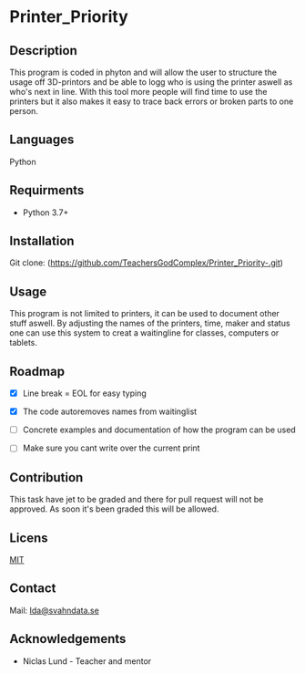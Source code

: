 # Printer_Priority

## Description

This program is coded in phyton and will allow the user to structure the usage off 3D-printors and be able to logg who is using the printer aswell as who's next in line. With this tool more people will find time to use the printers but it also makes it easy to trace back errors or broken parts to one person.

## Languages

Python

## Requirments

- Python 3.7+

## Installation

Git clone: (https://github.com/TeachersGodComplex/Printer_Priority-.git)

## Usage

This program is not limited to printers, it can be used to document other stuff aswell. By adjusting the names of the printers, time, maker and status one can use this system to creat a waitingline for classes, computers or tablets. 

## Roadmap

- [x] Line break = EOL for easy typing

- [x] The code autoremoves names from waitinglist

- [ ] Concrete examples and documentation of how the program can be used

- [ ] Make sure you cant write over the current print

## Contribution

This task have jet to be graded and there for pull request will not be approved. As soon it's been graded this will be allowed. 

## Licens

[MIT](https://github.com/TeachersGodComplex/Printer_Priority-/blob/ece4d35e390bac3a3a8ec1d95b13497155ead12e/LICENSE)

## Contact

Mail: Ida@svahndata.se

## Acknowledgements

- Niclas Lund - Teacher and mentor 
